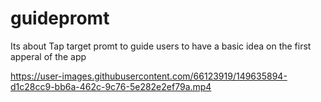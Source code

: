 # guidepromt
Its about Tap target promt to guide users to have a basic idea on the first apperal of the app



https://user-images.githubusercontent.com/66123919/149635894-d1c28cc9-bb6a-462c-9c76-5e282e2ef79a.mp4


